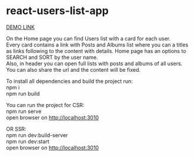# react-users-list-app

[DEMO LINK](https://alyonasarapina.github.io/react-users-list/)

On the Home page you can find Users list with a card for each user.<br /> 
Every card contains a link with Posts and Albums list where you can a titles as links following to the content with details. Home page has an options to SEARCH and SORT by the user name.<br />
Also, in header you can open full lists with posts and albums of all users.<br />
You can also share the url and the content will be fixed.<br />

To install all dependencies and build the project run:<br />
npm i<br />
npm run build<br />

You can run the project for CSR:<br />
npm run serve<br />
open browser on [http://localhost:3010](http://localhost:3010)

OR SSR:<br />
npm run dev:build-server<br />
npm run dev:start<br />
open browser on [http://localhost:3010](http://localhost:3006)
